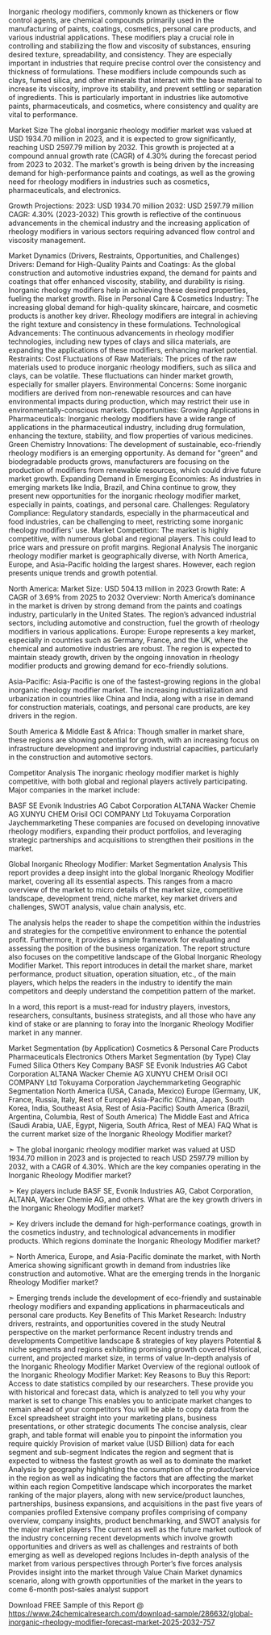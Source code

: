 Inorganic rheology modifiers, commonly known as thickeners or flow control agents, are chemical compounds primarily used in the manufacturing of paints, coatings, cosmetics, personal care products, and various industrial applications. These modifiers play a crucial role in controlling and stabilizing the flow and viscosity of substances, ensuring desired texture, spreadability, and consistency. They are especially important in industries that require precise control over the consistency and thickness of formulations.
These modifiers include compounds such as clays, fumed silica, and other minerals that interact with the base material to increase its viscosity, improve its stability, and prevent settling or separation of ingredients. This is particularly important in industries like automotive paints, pharmaceuticals, and cosmetics, where consistency and quality are vital to performance.

Market Size
The global inorganic rheology modifier market was valued at USD 1934.70 million in 2023, and it is expected to grow significantly, reaching USD 2597.79 million by 2032. This growth is projected at a compound annual growth rate (CAGR) of 4.30% during the forecast period from 2023 to 2032. The market's growth is being driven by the increasing demand for high-performance paints and coatings, as well as the growing need for rheology modifiers in industries such as cosmetics, pharmaceuticals, and electronics.

Growth Projections:
2023: USD 1934.70 million
2032: USD 2597.79 million
CAGR: 4.30% (2023-2032)
This growth is reflective of the continuous advancements in the chemical industry and the increasing application of rheology modifiers in various sectors requiring advanced flow control and viscosity management.

Market Dynamics (Drivers, Restraints, Opportunities, and Challenges)
Drivers:
Demand for High-Quality Paints and Coatings: As the global construction and automotive industries expand, the demand for paints and coatings that offer enhanced viscosity, stability, and durability is rising. Inorganic rheology modifiers help in achieving these desired properties, fueling the market growth.
Rise in Personal Care & Cosmetics Industry: The increasing global demand for high-quality skincare, haircare, and cosmetic products is another key driver. Rheology modifiers are integral in achieving the right texture and consistency in these formulations.
Technological Advancements: The continuous advancements in rheology modifier technologies, including new types of clays and silica materials, are expanding the applications of these modifiers, enhancing market potential.
Restraints:
Cost Fluctuations of Raw Materials: The prices of the raw materials used to produce inorganic rheology modifiers, such as silica and clays, can be volatile. These fluctuations can hinder market growth, especially for smaller players.
Environmental Concerns: Some inorganic modifiers are derived from non-renewable resources and can have environmental impacts during production, which may restrict their use in environmentally-conscious markets.
Opportunities:
Growing Applications in Pharmaceuticals: Inorganic rheology modifiers have a wide range of applications in the pharmaceutical industry, including drug formulation, enhancing the texture, stability, and flow properties of various medicines.
Green Chemistry Innovations: The development of sustainable, eco-friendly rheology modifiers is an emerging opportunity. As demand for "green" and biodegradable products grows, manufacturers are focusing on the production of modifiers from renewable resources, which could drive future market growth.
Expanding Demand in Emerging Economies: As industries in emerging markets like India, Brazil, and China continue to grow, they present new opportunities for the inorganic rheology modifier market, especially in paints, coatings, and personal care.
Challenges:
Regulatory Compliance: Regulatory standards, especially in the pharmaceutical and food industries, can be challenging to meet, restricting some inorganic rheology modifiers' use.
Market Competition: The market is highly competitive, with numerous global and regional players. This could lead to price wars and pressure on profit margins.
Regional Analysis
The inorganic rheology modifier market is geographically diverse, with North America, Europe, and Asia-Pacific holding the largest shares. However, each region presents unique trends and growth potential.

North America:
Market Size: USD 504.13 million in 2023
Growth Rate: A CAGR of 3.69% from 2025 to 2032
Overview: North America’s dominance in the market is driven by strong demand from the paints and coatings industry, particularly in the United States. The region’s advanced industrial sectors, including automotive and construction, fuel the growth of rheology modifiers in various applications.
Europe:
Europe represents a key market, especially in countries such as Germany, France, and the UK, where the chemical and automotive industries are robust. The region is expected to maintain steady growth, driven by the ongoing innovation in rheology modifier products and growing demand for eco-friendly solutions.

Asia-Pacific:
Asia-Pacific is one of the fastest-growing regions in the global inorganic rheology modifier market. The increasing industrialization and urbanization in countries like China and India, along with a rise in demand for construction materials, coatings, and personal care products, are key drivers in the region.

South America & Middle East & Africa:
Though smaller in market share, these regions are showing potential for growth, with an increasing focus on infrastructure development and improving industrial capacities, particularly in the construction and automotive sectors.

Competitor Analysis
The inorganic rheology modifier market is highly competitive, with both global and regional players actively participating. Major companies in the market include:

BASF SE
Evonik Industries AG
Cabot Corporation
ALTANA
Wacker Chemie AG
XUNYU CHEM
Orisil
OCI COMPANY Ltd
Tokuyama Corporation
Jaychemmarketing
These companies are focused on developing innovative rheology modifiers, expanding their product portfolios, and leveraging strategic partnerships and acquisitions to strengthen their positions in the market.

Global Inorganic Rheology Modifier: Market Segmentation Analysis
This report provides a deep insight into the global Inorganic Rheology Modifier market, covering all its essential aspects. This ranges from a macro overview of the market to micro details of the market size, competitive landscape, development trend, niche market, key market drivers and challenges, SWOT analysis, value chain analysis, etc.

The analysis helps the reader to shape the competition within the industries and strategies for the competitive environment to enhance the potential profit. Furthermore, it provides a simple framework for evaluating and assessing the position of the business organization. The report structure also focuses on the competitive landscape of the Global Inorganic Rheology Modifier Market. This report introduces in detail the market share, market performance, product situation, operation situation, etc., of the main players, which helps the readers in the industry to identify the main competitors and deeply understand the competition pattern of the market.

In a word, this report is a must-read for industry players, investors, researchers, consultants, business strategists, and all those who have any kind of stake or are planning to foray into the Inorganic Rheology Modifier market in any manner.

Market Segmentation (by Application)
Cosmetics & Personal Care Products
Pharmaceuticals
Electronics
Others
Market Segmentation (by Type)
Clay
Fumed Silica
Others
Key Company
BASF SE
Evonik Industries AG
Cabot Corporation
ALTANA
Wacker Chemie AG
XUNYU CHEM
Orisil
OCI COMPANY Ltd
Tokuyama Corporation
Jaychemmarketing
Geographic Segmentation
North America (USA, Canada, Mexico)
Europe (Germany, UK, France, Russia, Italy, Rest of Europe)
Asia-Pacific (China, Japan, South Korea, India, Southeast Asia, Rest of Asia-Pacific)
South America (Brazil, Argentina, Columbia, Rest of South America)
The Middle East and Africa (Saudi Arabia, UAE, Egypt, Nigeria, South Africa, Rest of MEA)
FAQ
What is the current market size of the Inorganic Rheology Modifier market?

➣ The global inorganic rheology modifier market was valued at USD 1934.70 million in 2023 and is projected to reach USD 2597.79 million by 2032, with a CAGR of 4.30%.
Which are the key companies operating in the Inorganic Rheology Modifier market?

➣ Key players include BASF SE, Evonik Industries AG, Cabot Corporation, ALTANA, Wacker Chemie AG, and others.
What are the key growth drivers in the Inorganic Rheology Modifier market?

➣ Key drivers include the demand for high-performance coatings, growth in the cosmetics industry, and technological advancements in modifier products.
Which regions dominate the Inorganic Rheology Modifier market?

➣ North America, Europe, and Asia-Pacific dominate the market, with North America showing significant growth in demand from industries like construction and automotive.
What are the emerging trends in the Inorganic Rheology Modifier market?

➣ Emerging trends include the development of eco-friendly and sustainable rheology modifiers and expanding applications in pharmaceuticals and personal care products.
Key Benefits of This Market Research:
Industry drivers, restraints, and opportunities covered in the study
Neutral perspective on the market performance
Recent industry trends and developments
Competitive landscape & strategies of key players
Potential & niche segments and regions exhibiting promising growth covered
Historical, current, and projected market size, in terms of value
In-depth analysis of the Inorganic Rheology Modifier Market
Overview of the regional outlook of the Inorganic Rheology Modifier Market:
Key Reasons to Buy this Report:
Access to date statistics compiled by our researchers. These provide you with historical and forecast data, which is analyzed to tell you why your market is set to change
This enables you to anticipate market changes to remain ahead of your competitors
You will be able to copy data from the Excel spreadsheet straight into your marketing plans, business presentations, or other strategic documents
The concise analysis, clear graph, and table format will enable you to pinpoint the information you require quickly
Provision of market value (USD Billion) data for each segment and sub-segment
Indicates the region and segment that is expected to witness the fastest growth as well as to dominate the market
Analysis by geography highlighting the consumption of the product/service in the region as well as indicating the factors that are affecting the market within each region
Competitive landscape which incorporates the market ranking of the major players, along with new service/product launches, partnerships, business expansions, and acquisitions in the past five years of companies profiled
Extensive company profiles comprising of company overview, company insights, product benchmarking, and SWOT analysis for the major market players
The current as well as the future market outlook of the industry concerning recent developments which involve growth opportunities and drivers as well as challenges and restraints of both emerging as well as developed regions
Includes in-depth analysis of the market from various perspectives through Porter’s five forces analysis
Provides insight into the market through Value Chain
Market dynamics scenario, along with growth opportunities of the market in the years to come
6-month post-sales analyst support

Download FREE Sample of this Report @ https://www.24chemicalresearch.com/download-sample/286632/global-inorganic-rheology-modifier-forecast-market-2025-2032-757
